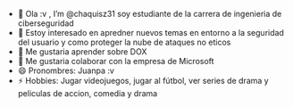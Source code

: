- 👋 Ola :v , I’m @chaquisz31 soy estudiante de la carrera de ingenieria de ciberseguridad 
- 👀 Estoy interesado en apredner nuevos temas en entorno a la seguridad del usuario y como proteger la nube de ataques no eticos
- 🌱 Me gustaria aprender sobre DOX
- 💞️ Me gustaria colaborar con la empresa de Microsoft
- 😄 Pronombres: Juanpa :v 
- ⚡ Hobbies: Jugar videojuegos, jugar al fútbol, ver series de drama y peliculas de accion, comedia y drama

<!---
chaquisz31/chaquisz31 is a ✨ special ✨ repository because its `README.md` (this file) appears on your GitHub profile.
You can click the Preview link to take a look at your changes.
--->
